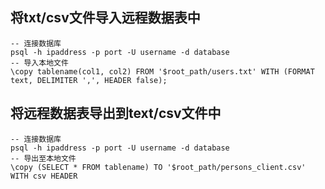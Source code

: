 ## 将txt/csv文件导入远程数据表中
```
-- 连接数据库
psql -h ipaddress -p port -U username -d database
-- 导入本地文件
\copy tablename(col1, col2) FROM '$root_path/users.txt' WITH (FORMAT text, DELIMITER ',', HEADER false);
```

## 将远程数据表导出到text/csv文件中
```
-- 连接数据库
psql -h ipaddress -p port -U username -d database
-- 导出至本地文件
\copy (SELECT * FROM tablename) TO '$root_path/persons_client.csv' WITH csv HEADER
```
